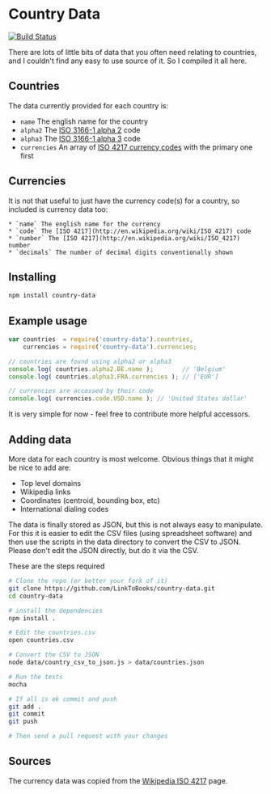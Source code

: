 # Country Data

[![Build Status](https://travis-ci.org/LinkToBooks/country-data.png)](https://travis-ci.org/LinkToBooks/country-data)

There are lots of little bits of data that you often need relating to countries,
and I couldn't find any easy to use source of it. So I compiled it all here.

## Countries

The data currently provided for each country is:

  * `name` The english name for the country
  * `alpha2` The [ISO 3166-1 alpha 2](http://en.wikipedia.org/wiki/ISO_3166-1_alpha-2) code
  * `alpha3` The [ISO 3166-1 alpha 3](http://en.wikipedia.org/wiki/ISO_3166-1_alpha-3) code
  * `currencies` An array of [ISO 4217 currency codes](http://en.wikipedia.org/wiki/ISO_4217) with the primary one first

## Currencies

It is not that useful to just have the currency code(s) for a country, so included is currency data too:

    * `name` The english name for the currency
    * `code` The [ISO 4217](http://en.wikipedia.org/wiki/ISO_4217) code
    * `number` The [ISO 4217](http://en.wikipedia.org/wiki/ISO_4217) number
    * `decimals` The number of decimal digits conventionally shown


## Installing

``` bash
npm install country-data
```


## Example usage

``` javascript
var countries  = require('country-data').countries,
    currencies = require('country-data').currencies;

// countries are found using alpha2 or alpha3
console.log( countries.alpha2.BE.name );        // 'Belgium'
console.log( countries.alpha3.FRA.currencies ); // ['EUR']

// currencies are accessed by their code
console.log( currencies.code.USD.name ); // 'United States dollar'
```

It is very simple for now - feel free to contribute more helpful accessors.


## Adding data

More data for each country is most welcome. Obvious things that it might be nice
to add are:

  * Top level domains
  * Wikipedia links
  * Coordinates (centroid, bounding box, etc)
  * International dialing codes

The data is finally stored as JSON, but this is not always easy to manipulate.
For this it is easier to edit the CSV files (using spreadsheet software) and
then use the scripts in the data directory to convert the CSV to JSON. Please
don't edit the JSON directly, but do it via the CSV.

These are the steps required

``` bash
# Clone the repo (or better your fork of it)
git clone https://github.com/LinkToBooks/country-data.git
cd country-data

# install the dependencies
npm install .

# Edit the countries.csv
open countries.csv

# Convert the CSV to JSON
node data/country_csv_to_json.js > data/countries.json

# Run the tests
mocha

# If all is ok commit and push
git add .
git commit
git push

# Then send a pull request with your changes
```

## Sources

The currency data was copied from the [Wikipedia ISO 4217](http://en.wikipedia.org/wiki/ISO_4217) page.
